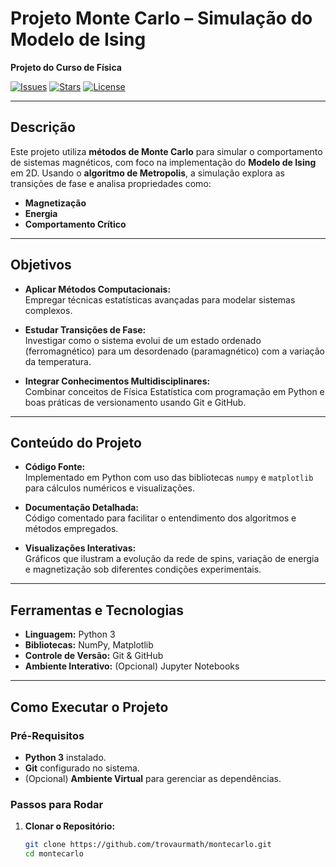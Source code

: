 # Projeto Monte Carlo – Simulação do Modelo de Ising

**Projeto do Curso de Física**

[![Issues](https://img.shields.io/github/issues/trovaurmath/montecarlo)](https://github.com/trovaurmath/montecarlo/issues)
[![Stars](https://img.shields.io/github/stars/trovaurmath/montecarlo)](https://github.com/trovaurmath/montecarlo/stargazers)
[![License](https://img.shields.io/github/license/trovaurmath/montecarlo)](LICENSE)

---

## Descrição

Este projeto utiliza **métodos de Monte Carlo** para simular o comportamento de sistemas magnéticos, com foco na implementação do **Modelo de Ising** em 2D. Usando o **algoritmo de Metropolis**, a simulação explora as transições de fase e analisa propriedades como:

- **Magnetização**
- **Energia**
- **Comportamento Crítico**

---

## Objetivos

- **Aplicar Métodos Computacionais:**  
  Empregar técnicas estatísticas avançadas para modelar sistemas complexos.

- **Estudar Transições de Fase:**  
  Investigar como o sistema evolui de um estado ordenado (ferromagnético) para um desordenado (paramagnético) com a variação da temperatura.

- **Integrar Conhecimentos Multidisciplinares:**  
  Combinar conceitos de Física Estatística com programação em Python e boas práticas de versionamento usando Git e GitHub.

---

## Conteúdo do Projeto

- **Código Fonte:**  
  Implementado em Python com uso das bibliotecas `numpy` e `matplotlib` para cálculos numéricos e visualizações.

- **Documentação Detalhada:**  
  Código comentado para facilitar o entendimento dos algoritmos e métodos empregados.

- **Visualizações Interativas:**  
  Gráficos que ilustram a evolução da rede de spins, variação de energia e magnetização sob diferentes condições experimentais.

---

## Ferramentas e Tecnologias

- **Linguagem:** Python 3  
- **Bibliotecas:** NumPy, Matplotlib  
- **Controle de Versão:** Git & GitHub  
- **Ambiente Interativo:** (Opcional) Jupyter Notebooks

---

## Como Executar o Projeto

### Pré-Requisitos

- **Python 3** instalado.
- **Git** configurado no sistema.
- (Opcional) **Ambiente Virtual** para gerenciar as dependências.

### Passos para Rodar

1. **Clonar o Repositório:**
   ```bash
   git clone https://github.com/trovaurmath/montecarlo.git
   cd montecarlo
